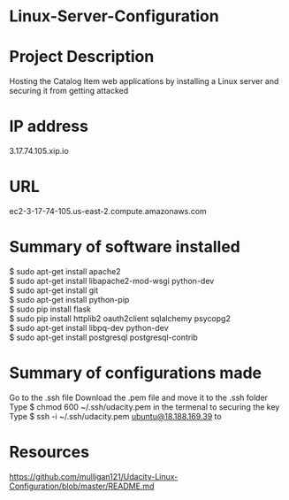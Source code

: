 # Linux-Server-Configuration
# Project Description
Hosting the Catalog Item web applications by installing a Linux server and securing it from getting attacked 

# IP address
3.17.74.105.xip.io

# URL
ec2-3-17-74-105.us-east-2.compute.amazonaws.com

# Summary of software installed
$ sudo apt-get install apache2 <br/>
$ sudo apt-get install libapache2-mod-wsgi python-dev <br/>
$ sudo apt-get install git<br/>
$ sudo apt-get install python-pip<br/>
$ sudo pip install flask<br/>
$ sudo pip install httplib2 oauth2client sqlalchemy psycopg2 <br/>
$ sudo apt-get install libpq-dev python-dev<br/>
$ sudo apt-get install postgresql postgresql-contrib<br/>

# Summary of configurations made
Go to the .ssh file 
Download the .pem file and move it to the .ssh folder
Type $ chmod 600 ~/.ssh/udacity.pem in the termenal to securing the key
Type $ ssh -i ~/.ssh/udacity.pem ubuntu@18.188.169.39 to


# Resources
https://github.com/mulligan121/Udacity-Linux-Configuration/blob/master/README.md
